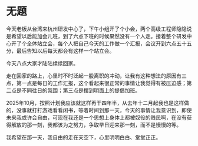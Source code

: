 # 无题

今天老板从台湾来杭州研发中心了，下午小组开了个小会，两个高级工程师隐隐说是希望以后能加会儿班，到了六点下班的时候果然没有一个人走。接着整个研发中心开了个全体站立会，每个人把自己今天的工作做一个汇报，会议开到六点五十五分，最后告知以后每天都会有这样一个站立会。

今天八点大家才陆陆续续回家。

走在回家的路上，心里时不时泛起一股离职的冲动，让我有这种想法的原因有三点，第一点是每日的工作汇报，这个看起来很正常的事情让我觉得有被压迫感；第二点是不同往日的氛围；第三点是摆到明面上的提倡加班。

2025年10月，按照计划我应该就这样再干四年半，从去年十二月起我也是这样做的，没事就打打游戏看看闲书，等着时间到那一天，今天的事情让我意识到，即使未来我或许会自由，可现在我还是一个思想上身体上都被奴役的贱民啊，在没有获得解放的那一刻，我都该为之努力，争取早日迎来那一刻，而不是慢慢的等。

我希望在那一天，我自由的走在天空下，心里明明白白、堂堂正正。